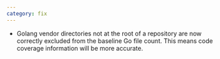 ```yaml
---
category: fix
---
```

* Golang vendor directories not at the root of a repository are now correctly excluded from the baseline Go file count. This means code coverage information will be more accurate.
